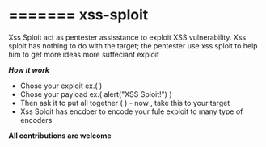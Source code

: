 
=======
xss-sploit
=======
Xss Sploit act as pentester assisstance to exploit XSS vulnerability. Xss sploit has nothing to do with the target; the pentester use xss sploit to help him to get more ideas more suffeciant exploit

***How it work***
* Chose your exploit ex.( <script></script> )
* Chose your payload ex.( alert("XSS Sploit!") )
* Then ask it to put all together ( <script>alert("XSS Sploit!")</script> )  - now , take this to your target
* Xss Sploit has encdoer to encode your fule exploit to many type of encoders


**All contributions are welcome**


